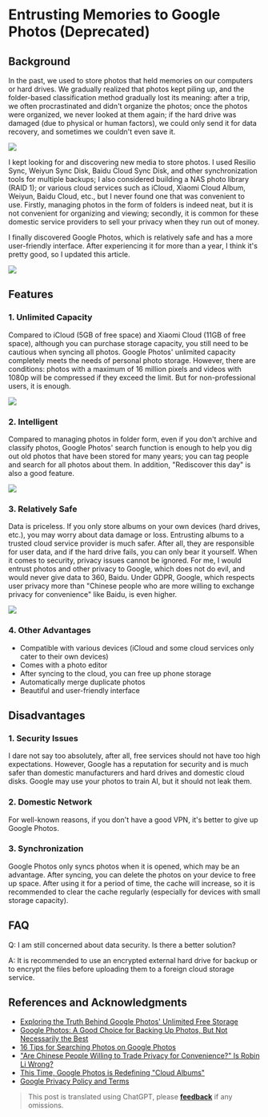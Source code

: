 # Entrusting Memories to Google Photos (Deprecated)

## Background

In the past, we used to store photos that held memories on our computers or hard drives. We gradually realized that photos kept piling up, and the folder-based classification method gradually lost its meaning: after a trip, we often procrastinated and didn't organize the photos; once the photos were organized, we never looked at them again; if the hard drive was damaged (due to physical or human factors), we could only send it for data recovery, and sometimes we couldn't even save it.

![](https://wiki-media-1253965369.cos.ap-guangzhou.myqcloud.com/img/2af4c42e6f7a9f4ed45b6f150b164184.jpg)

I kept looking for and discovering new media to store photos. I used Resilio Sync, Weiyun Sync Disk, Baidu Cloud Sync Disk, and other synchronization tools for multiple backups; I also considered building a NAS photo library (RAID 1); or various cloud services such as iCloud, Xiaomi Cloud Album, Weiyun, Baidu Cloud, etc., but I never found one that was convenient to use. Firstly, managing photos in the form of folders is indeed neat, but it is not convenient for organizing and viewing; secondly, it is common for these domestic service providers to sell your privacy when they run out of money.

I finally discovered Google Photos, which is relatively safe and has a more user-friendly interface. After experiencing it for more than a year, I think it's pretty good, so I updated this article.

![](https://wiki-media-1253965369.cos.ap-guangzhou.myqcloud.com/img/0f0ab1740e3206831f3e6ef19ef0c903.png)

## Features

### 1. Unlimited Capacity

Compared to iCloud (5GB of free space) and Xiaomi Cloud (11GB of free space), although you can purchase storage capacity, you still need to be cautious when syncing all photos. Google Photos' unlimited capacity completely meets the needs of personal photo storage. However, there are conditions: photos with a maximum of 16 million pixels and videos with 1080p will be compressed if they exceed the limit. But for non-professional users, it is enough.

![](https://wiki-media-1253965369.cos.ap-guangzhou.myqcloud.com/img/cea385ad94811257f4b7c084d41c5d30.jpg)

### 2. Intelligent

Compared to managing photos in folder form, even if you don't archive and classify photos, Google Photos' search function is enough to help you dig out old photos that have been stored for many years; you can tag people and search for all photos about them. In addition, "Rediscover this day" is also a good feature.

![](https://wiki-media-1253965369.cos.ap-guangzhou.myqcloud.com/img/f1ccf68a3eeae7b4a69f58122838666d.png)

### 3. Relatively Safe

Data is priceless. If you only store albums on your own devices (hard drives, etc.), you may worry about data damage or loss. Entrusting albums to a trusted cloud service provider is much safer. After all, they are responsible for user data, and if the hard drive fails, you can only bear it yourself. When it comes to security, privacy issues cannot be ignored. For me, I would entrust photos and other privacy to Google, which does not do evil, and would never give data to 360, Baidu. Under GDPR, Google, which respects user privacy more than "Chinese people who are more willing to exchange privacy for convenience" like Baidu, is even higher.

![](https://wiki-media-1253965369.cos.ap-guangzhou.myqcloud.com/img/59bd6366d7c370b480def6fec44802a6.png)

### 4. Other Advantages

- Compatible with various devices (iCloud and some cloud services only cater to their own devices)
- Comes with a photo editor
- After syncing to the cloud, you can free up phone storage
- Automatically merge duplicate photos
- Beautiful and user-friendly interface

## Disadvantages

### 1. Security Issues

I dare not say too absolutely, after all, free services should not have too high expectations. However, Google has a reputation for security and is much safer than domestic manufacturers and hard drives and domestic cloud disks. Google may use your photos to train AI, but it should not leak them.

### 2. Domestic Network

For well-known reasons, if you don't have a good VPN, it's better to give up Google Photos.

### 3. Synchronization

Google Photos only syncs photos when it is opened, which may be an advantage. After syncing, you can delete the photos on your device to free up space. After using it for a period of time, the cache will increase, so it is recommended to clear the cache regularly (especially for devices with small storage capacity).

## FAQ

Q: I am still concerned about data security. Is there a better solution?

A: It is recommended to use an encrypted external hard drive for backup or to encrypt the files before uploading them to a foreign cloud storage service.

## References and Acknowledgments

- [Exploring the Truth Behind Google Photos' Unlimited Free Storage](http://www.ifanr.com/527180)
- [Google Photos: A Good Choice for Backing Up Photos, But Not Necessarily the Best](http://www.sohu.com/a/190124959_742974)
- [16 Tips for Searching Photos on Google Photos](https://www.playpcesor.com/2015/06/google-photos-search-tips-16.html)
- ["Are Chinese People Willing to Trade Privacy for Convenience?" Is Robin Li Wrong?](https://news.newseed.cn/p/1345029)
- [This Time, Google Photos is Redefining "Cloud Albums"](https://sspai.com/post/29151)
- [Google Privacy Policy and Terms](https://policies.google.com/privacy?hl=en-US)

> This post is translated using ChatGPT, please [**feedback**](https://github.com/linyuxuanlin/Wiki_MkDocs/issues/new) if any omissions.
